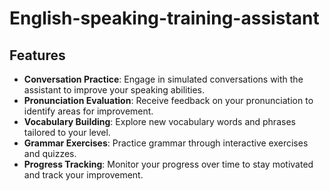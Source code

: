 # English-speaking-training-assistant
## Features

- **Conversation Practice**: Engage in simulated conversations with the assistant to improve your speaking abilities.
- **Pronunciation Evaluation**: Receive feedback on your pronunciation to identify areas for improvement.
- **Vocabulary Building**: Explore new vocabulary words and phrases tailored to your level.
- **Grammar Exercises**: Practice grammar through interactive exercises and quizzes.
- **Progress Tracking**: Monitor your progress over time to stay motivated and track your improvement.


